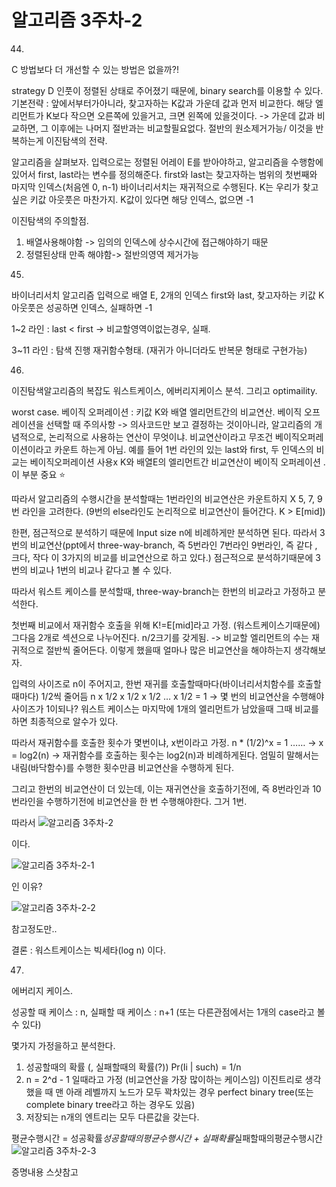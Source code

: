 # 알고리즘 3주차-2

44)
C 방법보다 더 개선할 수 있는 방법은 없을까?!

strategy D
인풋이 정렬된 상태로 주어졌기 때문에, binary search를 이용할 수 있다.
기본전략 : 앞에서부터가아니라, 찾고자하는 K값과 가운데 값과 먼저 비교한다.
해당 엘리먼트가 K보다 작으면 오른쪽에 있을거고, 크면 왼쪽에 있을것이다.
-> 가운데 값과 비교하면, 그 이후에는 나머지 절반과는 비교할필요없다. 절반의 원소제거가능/
이것을 반복하는게 이진탐색의 전략.

알고리즘을 살펴보자.
입력으로는 정렬된 어레이 E를 받아야하고,
알고리즘을 수행함에 있어서 first, last라는 변수를 정의해준다.
first와 last는 찾고자하는 범위의 첫번째와 마지막 인덱스(처음엔 0, n-1)
바이너리서치는 재귀적으로 수행된다. K는 우리가 찾고싶은 키값
아웃풋은 마찬가지. K값이 있다면 해당 인덱스, 없으면 -1

이진탐색의 주의할점.
1. 배열사용해야함 -> 임의의 인덱스에 상수시간에 접근해야하기 때문
2. 정렬된상태 만족 해야함-> 절반의영역 제거가능

45)
바이너리서치 알고리즘
입력으로 배열 E, 2개의 인덱스 first와 last, 찾고자하는 키값 K
아웃풋은 성공하면 인덱스, 실패하면 -1

1~2 라인 : last < first -> 비교할영역이없는경우, 실패.

3~11 라인 : 탐색 진행
재귀함수형태. (재귀가 아니더라도 반복문 형태로 구현가능)

46)
이진탐색알고리즘의 복잡도
워스트케이스, 에버리지케이스 분석.
그리고 optimaility.

worst case.
베이직 오퍼레이션 : 키값 K와 배열 엘리먼트간의 비교연산.
베이직 오프레이션을 선택할 때 주의사항
-> 의사코드만 보고 결정하는 것이아니라, 알고리즘의 개념적으로, 논리적으로 사용하는 연산이 무엇이냐.
비교연산이라고 무조건 베이직오퍼레이션이라고 카운트 하는게 아님.
예를 들어 1번 라인의 있는 last와 first, 두 인덱스의 비교는 베이직오퍼레이션 사용x
K와 배열E의 엘리먼트간 비교연산이 베이직 오퍼레이션 . 이 부분 중요 ⭐️

따라서 알고리즘의 수행시간을 분석할때는 1번라인의 비교연산은 카운트하지 X
5, 7, 9번 라인을 고려한다. 
(9번의 else라인도 논리적으로 비교연산이 들어간다. K > E[mid])

한편, 점근적으로 분석하기 때문에 Input size n에 비례하게만 분석하면 된다.
따라서 3번의 비교연산(ppt에서 three-way-branch, 즉 5번라인 7번라인 9번라인, 즉 같다 , 크다, 작다  이 3가지의 비교를 비교연산으로 하고 있다.)
점근적으로 분석하기때문에 3번의 비교나 1번의 비교나 같다고 볼 수 있다.

따라서 워스트 케이스를 분석할때, three-way-branch는 한번의 비교라고 가정하고 분석한다.

첫번째 비교에서 재귀함수 호출을 위해 K!=E[mid]라고 가정. (워스트케이스기때문에)
그다음 2개로 섹션으로 나누어진다. n/2크기를 갖게됨. 
-> 비교할 엘리먼트의 수는 재귀적으로 절반씩 줄어든다.
이렇게 했을때 얼마나 많은 비교연산을 해야하는지 생각해보자.

입력의 사이즈로 n이 주어지고,
한번 재귀를 호출할때마다(바이너리서치함수를 호출할때마다) 1/2씩 줄어듬
n x 1/2 x 1/2 x 1/2 … x 1/2 = 1
-> 몇 번의 비교연산을 수행해야 사이즈가 1이되나?
워스트 케이스는 마지막에 1개의 엘리먼트가 남았을때 그때 비교를하면 최종적으로 알수가 있다.

따라서 재귀함수를 호출한 횟수가 몇번이냐, x번이라고 가정.
n * (1/2)^x = 1
……
-> x = log2(n) -> 재귀함수를 호출하는 횟수는 log2(n)과 비례하게된다.
엄밀히 말해서는 내림(바닥함수)를 수행한 횟수만큼 비교연산을 수행하게 된다.

그리고 한번의 비교연산이 더 있는데,
이는 재귀연산을 호출하기전에, 즉
8번라인과 10번라인을 수행하기전에 비교연산을 한 번 수행해야한다. 그거 1번.

따라서 
![알고리즘 3주차-2](images/알고리즘%203주차-2.png)

이다.

![알고리즘 3주차-2-1](images/알고리즘%203주차-2-1.png)

인 이유?

![알고리즘 3주차-2-2](images/알고리즘%203주차-2-2.png)

참고정도만..

결론 : 워스트케이스는 빅세타(log n) 이다.

47)
에버리지 케이스.

성공할 때 케이스 : n, 실패할 때 케이스 : n+1 (또는 다른관점에서는 1개의 case라고 볼 수 있다)

몇가지 가정을하고 분석한다.
1. 성공할때의 확률 (, 실패할때의 확률(?)) Pr(Ii | such) = 1/n
2. n = 2^d - 1 일때라고 가정 (비교연산을 가장 많이하는 케이스임) 이진트리로 생각했을 때 맨 아래 레벨까지 노드가 모두 꽉차있는 경우 perfect binary tree(또는 complete binary tree라고 하는 경우도 있음)
3. 저장되는 n개의 엔트리는 모두 다른값을 갖는다.

평균수행시간 = 성공확률*성공할때의평균수행시간 + 실패확률*실패할때의평균수행시간
![알고리즘 3주차-2-3](images/알고리즘%203주차-2-3.png)

증명내용 스샷참고


